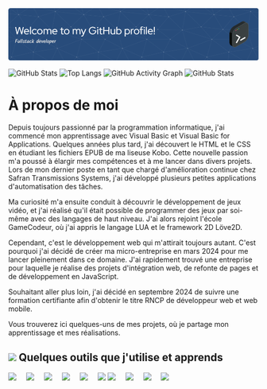 <!--
**FabriceAtlan/FabriceAtlan** is a ✨ _special_ ✨ repository because its `README.md` (this file) appears on your GitHub profile.

Here are some ideas to get you started:

- 🔭 I’m currently working on ...
- 🌱 I’m currently learning ...
- 👯 I’m looking to collaborate on ...
- 🤔 I’m looking for help with ...
- 💬 Ask me about ...
- 📫 How to reach me: ...
- 😄 Pronouns: ...
- ⚡ Fun fact: ...
-->

<img style="margin: 0 auto;" src="./github-header-image.png" alt="Bannière de bienvenue sur mon profil GitHub, affichant un message de bienvenue et des éléments graphiques.">

![GitHub Stats](https://github-readme-stats.vercel.app/api?username=FabriceAtlan&show_icons=true&hide_title=true&count_private=true)
![Top Langs](https://github-readme-stats.vercel.app/api/top-langs/?username=FabriceAtlan&layout=compact)
![GitHub Activity Graph](https://activity-graph.herokuapp.com/graph?username=FabriceAtlan&bg_color=ffffff&color=6e4e37&line=6e4e37&point=000000)
![GitHub Stats](https://github-readme-stats.vercel.app/api?username=FabriceAtlan&show_icons=true&count_private=true&hide=prs)


# À propos de moi

Depuis toujours passionné par la programmation informatique, j'ai commencé mon apprentissage avec Visual Basic et Visual Basic for Applications. Quelques années plus tard, j'ai découvert le HTML et le CSS en étudiant les fichiers EPUB de ma liseuse Kobo. Cette nouvelle passion m'a poussé à élargir mes compétences et à me lancer dans divers projets. Lors de mon dernier poste en tant que chargé d'amélioration continue chez Safran Transmissions Systems, j'ai développé plusieurs petites applications d'automatisation des tâches.

Ma curiosité m'a ensuite conduit à découvrir le développement de jeux vidéo, et j'ai réalisé qu'il était possible de programmer des jeux par soi-même avec des langages de haut niveau. J'ai alors rejoint l'école GameCodeur, où j'ai appris le langage LUA et le framework 2D Löve2D.

Cependant, c'est le développement web qui m'attirait toujours autant. C'est pourquoi j'ai décidé de créer ma micro-entreprise en mars 2024 pour me lancer pleinement dans ce domaine. J'ai rapidement trouvé une entreprise pour laquelle je réalise des projets d'intégration web, de refonte de pages et de développement en JavaScript.

Souhaitant aller plus loin, j'ai décidé en septembre 2024 de suivre une formation certifiante afin d'obtenir le titre RNCP de développeur web et web mobile.

Vous trouverez ici quelques-uns de mes projets, où je partage mon apprentissage et mes réalisations.

## <img style="width: 32px;" src="https://img.icons8.com/?size=100&id=WMvhDPZBJ9X2&format=png&color=000000"/> Quelques outils que j'utilise et apprends

<p style="margin: 0 0 3rem;">
  <img src="https://github.com/user-attachments/assets/809d7e2e-e430-492c-b82b-44c966049a8c" style="padding-right:1rem;width: 64px;">
  <img src="https://github.com/user-attachments/assets/b84a76c5-e47f-467a-9a7f-31ee70e1d713" style="padding-right:1rem;width: 64px;">
  <img src="https://github.com/user-attachments/assets/6852833e-6d0c-4d96-8648-121cb9034e5b" style="padding-right:1rem;width: 64px;">
  <img src="https://img.icons8.com/?size=100&id=HcQEdKCkXUs3&format=png&color=000000" style="padding-right:1rem;width: 64px;">
  <img src="https://github.com/user-attachments/assets/ff3448e2-dfbd-448c-99ca-821db9122b05" style="padding-right:1rem;width: 64px;">
  <img src="https://img.icons8.com/?size=100&id=123603&format=png&color=000000" style="width: 32px;">
  <img src="https://img.icons8.com/?size=100&id=hsPbhkOH4FMe&format=png&color=000000" style="padding-right:1rem;width: 64px;">
  <img src="https://img.icons8.com/?size=100&id=WNoJgbzDr3i2&format=png&color=000000" style="padding-right:1rem;width: 64px;">
  <img src="https://img.icons8.com/?size=100&id=rgPSE6nAB766&format=png&color=000000" style="padding-right:1rem;width: 64px;">
  <img src="https://img.icons8.com/?size=100&id=W0YEwBDDfTeu&format=png&color=000000" style="padding-right:1rem;width: 64px;">
</p>










